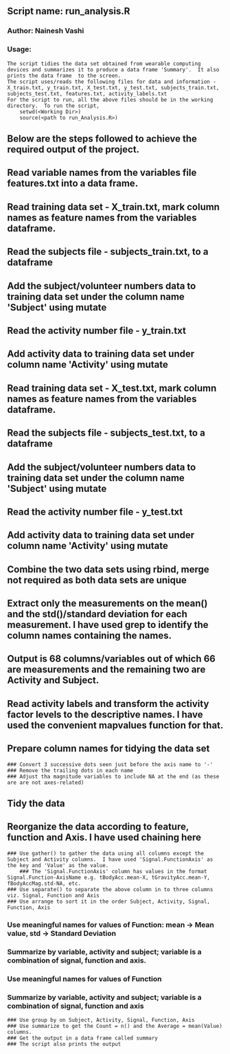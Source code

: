 ## Script name: run_analysis.R 
### Author: Nainesh Vashi
### Usage:
	The script tidies the data set obtained from wearable computing devices and summarizes it to produce a data frame 'Summary'.  It also prints the data frame  to the screen.
	The script uses/reads the following files for data and information - X_train.txt, y_train.txt, X_test.txt, y_test.txt, subjects_train.txt, subjects_test.txt, features.txt, activity_labels.txt
	For the script to run, all the above files should be in the working directory.  To run the script,
		setwd(<Working Dir>)
		source(<path to run_Analysis.R>)
		
## Below are the steps followed to achieve the required output of the project.

## Read variable names from the variables file features.txt into a data frame.

## Read training data set - X_train.txt, mark column names as feature names from the variables dataframe.

## Read the subjects file - subjects_train.txt, to a dataframe 
## Add the subject/volunteer numbers data to training data set under the column name 'Subject' using mutate

## Read the activity number file - y_train.txt
## Add activity data to training data set under column name 'Activity' using mutate

## Read training data set - X_test.txt, mark column names as feature names from the variables dataframe.

## Read the subjects file - subjects_test.txt, to a dataframe 
## Add the subject/volunteer numbers data to training data set under the column name 'Subject' using mutate

## Read the activity number file - y_test.txt
## Add activity data to training data set under column name 'Activity' using mutate

## Combine the two data sets using rbind, merge not required as both data sets are unique

## Extract only the measurements on the mean() and the std()/standard deviation for each measurement.  I have used grep to identify the column names containing the names. 
## Output is 68 columns/variables out of which 66 are measurements and the remaining two are Activity and Subject.

## Read activity labels and transform the activity factor levels to the descriptive names.  I have used the convenient mapvalues function for that.

## Prepare column names for tidying the data set
	### Convert 3 successive dots seen just before the axis name to '-'
	### Remove the trailing dots in each name
	### Adjust tha magnitude variables to include NA at the end (as these are are not axes-related)

## Tidy the data 
## Reorganize the data according to feature, function and Axis.  I have used chaining here
	### Use gather() to gather the data using all columns except the Subject and Activity columns.  I have used 'Signal.FunctionAxis' as the key and 'Value' as the value.
		### The 'Signal.FunctionAxis' column has values in the format Signal.Function-AxisName e.g. tBodyAcc.mean-X, tGravityAcc.mean-Y, fBodyAccMag.std-NA, etc.
	### Use separate() to separate the above column in to three columns viz. Signal, Function and Axis
	### Use arrange to sort it in the order Subject, Activity, Signal, Function, Axis

### Use meaningful names for values of Function: mean -> Mean value, std -> Standard Deviation
### Summarize by variable, activity and subject; variable is a combination of signal, function and axis.

### Use meaningful names for values of Function

### Summarize by variable, activity and subject; variable is a combination of signal, function and axis
	### Use group by on Subject, Activity, Signal, Function, Axis
	### Use summarize to get the Count = n() and the Average = mean(Value) columns. 
	### Get the output in a data frame called summary
	### The script also prints the output
	
